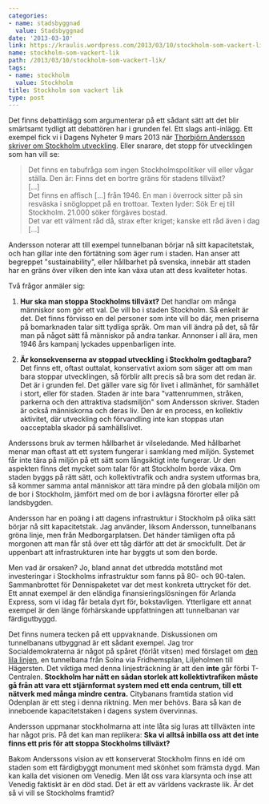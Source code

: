 ```yaml
---
categories:
- name: stadsbyggnad
  value: Stadsbyggnad
date: '2013-03-10'
link: https://kraulis.wordpress.com/2013/03/10/stockholm-som-vackert-lik/
name: stockholm-som-vackert-lik
path: /2013/03/10/stockholm-som-vackert-lik/
tags:
- name: stockholm
  value: Stockholm
title: Stockholm som vackert lik
type: post
---
```

Det finns debattinlägg som argumenterar på ett sådant sätt att det blir smärtsamt tydligt att debattören har i grunden fel. Ett slags anti-inlägg. Ett exempel fick vi i Dagens Nyheter 9 mars 2013 när [Thorbjörn Andersson skriver om Stockholm utveckling](http://www.dn.se/debatt/stockholmsdebatt/det-finns-en-smartgrans-for-tillvaxten-i-stockholm). Eller snarare, det stopp för utvecklingen som han vill se:

> Det finns en tabufråga som ingen Stockholmspolitiker vill eller vågar ställa. Den är: Finns det en bortre gräns för stadens tillväxt?  
> [...]  
> Det finns en affisch [...] från 1946. En man i överrock sitter på sin resväska i snögloppet på en trottoar. Texten lyder: Sök Er ej till Stockholm. 21.000 söker förgäves bostad.  
> Det var ett välment råd då, strax efter kriget; kanske ett råd även i dag [...]

Andersson noterar att till exempel tunnelbanan börjar nå sitt kapacitetstak, och han gillar inte den förtätning som äger rum i staden. Han anser att begreppet "sustainability", eller hållbarhet på svenska, innebär att staden har en gräns över vilken den inte kan växa utan att dess kvaliteter hotas.

Två frågor anmäler sig:

1) **Hur ska man stoppa Stockholms tillväxt?** Det handlar om många människor som gör ett val. De vill bo i staden Stockholm. Så enkelt är det. Det finns förvisso en del personer som inte vill bo där, men priserna på bomarknaden talar sitt tydliga språk. Om man vill ändra på det, så får man på något sätt få människor på andra tankar. Annonser i all ära, men 1946 års kampanj lyckades uppenbarligen inte.

2) **Är konsekvenserna av stoppad utveckling i Stockholm godtagbara?** Det finns ett, oftast outtalat, konservativt axiom som säger att om man bara stoppar utvecklingen, så förblir allt precis så bra som det redan är. Det är i grunden fel. Det gäller vare sig för livet i allmänhet, för samhället i stort, eller för staden. Staden är inte bara "vattenrummen, stråken, parkerna och den attraktiva stadsmiljön" som Andersson skriver. Staden är också människorna och deras liv. Den är en process, en kollektiv aktivitet, där utveckling och förvandling inte kan stoppas utan oacceptabla skador på samhällslivet.

Anderssons bruk av termen hållbarhet är vilseledande. Med hållbarhet menar man oftast att ett system fungerar i samklang med miljön. Systemet får inte tära på miljön på ett sätt som långsiktigt inte fungerar. Ur den aspekten finns det mycket som talar för att Stockholm borde växa. Om staden byggs på rätt sätt, och kollektivtrafik och andra system utformas bra, så kommer samma antal människor att tära mindre på den globala miljön om de bor i Stockholm, jämfört med om de bor i avlägsna förorter eller på landsbygden.

Andersson har en poäng i att dagens infrastruktur i Stockholm på olika sätt börjar nå sitt kapacitetstak. Jag använder, liksom Andersson, tunnelbanans gröna linje, men från Medborgarplatsen. Det händer tämligen ofta på morgonen att man får stå över ett tåg därför att det är smockfullt. Det är uppenbart att infrastrukturen inte har byggts ut som den borde.

Men vad är orsaken? Jo, bland annat det utbredda motstånd mot investeringar i Stockholms infrastruktur som fanns på 80- och 90-talen. Sammanbrottet för Dennispaketet var det mest konkreta uttrycket för det. Ett annat exempel är den eländiga finansieringslösningen för Arlanda Express, som vi idag får betala dyrt för, bokstavligen. Ytterligare ett annat exempel är den länge förhärskande uppfattningen att tunnelbanan var färdigutbyggd.

Det finns numera tecken på ett uppvaknande. Diskussionen om tunnelbanans utbyggnad är ett sådant exempel. Jag tror Socialdemokraterna är något på spåret (förlåt vitsen) med förslaget om [den lila linjen](http://www.socialdemokraterna.se/Webben-for-alla/Partidistrikt/Stockholm/Media/Nyheter-fran-Stockholmsregionen/Lila-linjen---ny-tunnelbanesatsning/), en tunnelbana från Solna via Fridhemsplan, Liljeholmen till Hägersten. Det viktiga med denna linjesträckning är att den **inte** går förbi T-Centralen. **Stockholm har nått en sådan storlek att kollektivtrafiken måste gå från att vara ett stjärnformat system med ett enda centrum, till ett nätverk med många mindre centra.** Citybanans framtida station vid Odenplan är ett steg i denna riktning. Men mer behövs. Bara så kan de inneboende kapacitetstaken i dagens system övervinnas.

Andersson uppmanar stockholmarna att inte låta sig luras att tillväxten inte har något pris. På det kan man replikera: **Ska vi alltså inbilla oss att det inte finns ett pris för att stoppa Stockholms tillväxt?**

Bakom Anderssons vision av ett konserverat Stockholm finns en idé om staden som ett färdigbyggt monument med skönhet som främsta dygd. Man kan kalla det visionen om Venedig. Men låt oss vara klarsynta och inse att Venedig faktiskt är en död stad. Det är ett av världens vackraste lik. Är det så vi vill se Stockholms framtid?

